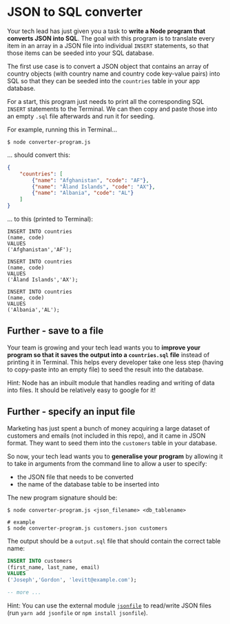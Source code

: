 # JSON to SQL converter

Your tech lead has just given you a task to __write a Node program that converts JSON into SQL__. The goal with this program is to translate every item in an array in a JSON file into individual `INSERT` statements, so that those items can be seeded into your SQL database. 

The first use case is to convert a JSON object that contains an array of country objects (with country name and country code key-value pairs) into SQL so that they can be seeded into the `countries` table in your app database.

For a start, this program just needs to print all the corresponding SQL `INSERT` statements to the Terminal. We can then copy and paste those into an empty `.sql` file afterwards and run it for seeding.

For example, running this in Terminal...

```
$ node converter-program.js
```

... should convert this:

```json
{
    "countries": [
        {"name": "Afghanistan", "code": "AF"},
        {"name": "Åland Islands", "code": "AX"},
        {"name": "Albania", "code": "AL"}
    ]
}
```

... to this (printed to Terminal):

```
INSERT INTO countries
(name, code)
VALUES
('Afghanistan','AF');

INSERT INTO countries
(name, code)
VALUES
('Åland Islands','AX');

INSERT INTO countries
(name, code)
VALUES
('Albania','AL');
```

## Further - save to a file

Your team is growing and your tech lead wants you to __improve your program so that it saves the output into a `countries.sql` file__ instead of printing it in Terminal. This helps every developer take one less step (having to copy-paste into an empty file) to seed the result into the database.

Hint: Node has an inbuilt module that handles reading and writing of data into files. It should be relatively easy to google for it!

## Further - specify an input file

Marketing has just spent a bunch of money acquiring a large dataset of customers and emails (not included in this repo), and it came in JSON format. They want to seed them into the `customers` table in your database.

So now, your tech lead wants you to __generalise your program__ by allowing it to take in arguments from the command line to allow a user to specify: 

- the JSON file that needs to be converted
- the name of the database table to be inserted into

The new program signature should be:

```
$ node converter-program.js <json_filename> <db_tablename>

# example
$ node converter-program.js customers.json customers
```

The output should be a `output.sql` file that should contain the correct table name:

```sql
INSERT INTO customers
(first_name, last_name, email)
VALUES
('Joseph','Gordon', 'levitt@example.com');

-- more ...
```

Hint: You can use the external module [`jsonfile`](https://www.npmjs.com/package/jsonfile) to read/write JSON files (run `yarn add jsonfile` or `npm install jsonfile`). 
